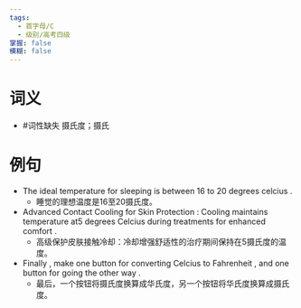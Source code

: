 ```yaml
---
tags:
  - 首字母/C
  - 级别/高考四级
掌握: false
模糊: false
---
```

# 词义
- #词性缺失 摄氏度；摄氏
# 例句
- The ideal temperature for sleeping is between 16 to 20 degrees celcius .
	- 睡觉的理想温度是16至20摄氏度。
- Advanced Contact Cooling for Skin Protection : Cooling maintains temperature at5 degrees Celcius during treatments for enhanced comfort .
	- 高级保护皮肤接触冷却：冷却增强舒适性的治疗期间保持在5摄氏度的温度。
- Finally , make one button for converting Celcius to Fahrenheit , and one button for going the other way .
	- 最后，一个按钮将摄氏度换算成华氏度，另一个按钮将华氏度换算成摄氏度。
